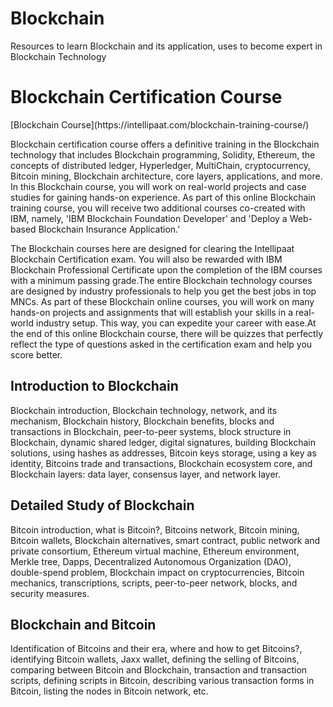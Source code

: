 # Blockchain
Resources to learn Blockchain and its application, uses to become expert in Blockchain Technology
<h1>Blockchain Certification Course</h1>
[Blockchain Course](https://intellipaat.com/blockchain-training-course/)
<p>Blockchain certification course offers a definitive training in the Blockchain technology that includes Blockchain programming, Solidity, Ethereum, the concepts of distributed ledger, Hyperledger, MultiChain, cryptocurrency, Bitcoin mining, Blockchain architecture, core layers, applications, and more. In this Blockchain course, you will work on real-world projects and case studies for gaining hands-on experience. As part of this online Blockchain training course, you will receive two additional courses co-created with IBM, namely, 'IBM Blockchain Foundation Developer' and 'Deploy a Web-based Blockchain Insurance Application.'</p>
<p>The Blockchain courses here are designed for clearing the Intellipaat Blockchain Certification exam. You will also be rewarded with IBM Blockchain Professional Certificate upon the completion of the IBM courses with a minimum passing grade.The entire Blockchain technology courses are designed by industry professionals to help you get the best jobs in top MNCs. As part of these Blockchain online courses, you will work on many hands-on projects and assignments that will establish your skills in a real-world industry setup. This way, you can expedite your career with ease.At the end of this online Blockchain course, there will be quizzes that perfectly reflect the type of questions asked in the certification exam and help you score better.</p>

<h2>Introduction to Blockchain</h2>
<p>Blockchain introduction, Blockchain technology, network, and its mechanism, Blockchain history, Blockchain benefits, blocks and transactions in Blockchain, peer-to-peer systems, block structure in Blockchain, dynamic shared ledger, digital signatures, building Blockchain solutions, using hashes as addresses, Bitcoin keys storage, using a key as identity, Bitcoins trade and transactions, Blockchain ecosystem core, and Blockchain layers: data layer, consensus layer, and network layer.</p>

<h2>Detailed Study of Blockchain</h2>
<p>Bitcoin introduction, what is Bitcoin?, Bitcoins network, Bitcoin mining, Bitcoin wallets, Blockchain alternatives, smart contract, public network and private consortium, Ethereum virtual machine, Ethereum environment, Merkle tree, Dapps, Decentralized Autonomous Organization (DAO), double-spend problem, Blockchain impact on cryptocurrencies, Bitcoin mechanics, transcriptions, scripts, peer-to-peer network, blocks, and security measures.</p>

<h2>Blockchain and Bitcoin</h2>
<p>Identification of Bitcoins and their era, where and how to get Bitcoins?, identifying Bitcoin wallets, Jaxx wallet, defining the selling of Bitcoins, comparing between Bitcoin and Blockchain, transaction and transaction scripts, defining scripts in Bitcoin, describing various transaction forms in Bitcoin, listing the nodes in Bitcoin network, etc.</p>
